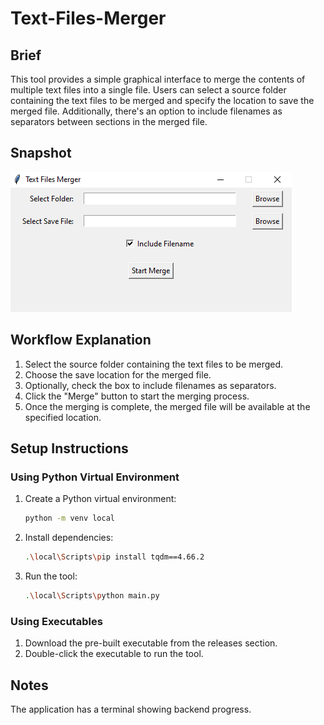# Text-Files-Merger

## Brief

This tool provides a simple graphical interface to merge the contents of multiple text files into a single file. Users can select a source folder containing the text files to be merged and specify the location to save the merged file. Additionally, there's an option to include filenames as separators between sections in the merged file.

## Snapshot

![Tool Screenshot](Snapshot.png)

## Workflow Explanation

1. Select the source folder containing the text files to be merged.
2. Choose the save location for the merged file.
3. Optionally, check the box to include filenames as separators.
4. Click the "Merge" button to start the merging process.
5. Once the merging is complete, the merged file will be available at the specified location.

## Setup Instructions

### Using Python Virtual Environment

1. Create a Python virtual environment:
   ```bash
   python -m venv local
   ```
2. Install dependencies:
   ```bash
   .\local\Scripts\pip install tqdm==4.66.2
   ```
3. Run the tool:
   ```bash
   .\local\Scripts\python main.py
   ```

### Using Executables

1. Download the pre-built executable from the releases section.
2. Double-click the executable to run the tool.

## Notes

The application has a terminal showing backend progress.
